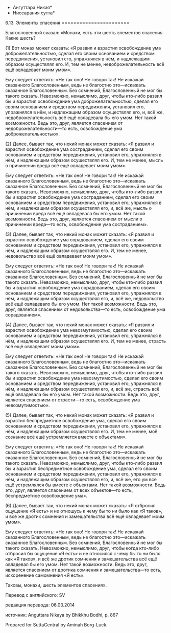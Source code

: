 * Ангуттара Никая*
* Ниссарания сутта*

6\.13\. Элементы спасения
\=\=\=\=\=\=\=\=\=\=\=\=\=\=\=\=\=\=\=\=\=\=\=

Благословенный сказал: «Монахи, есть эти шесть элементов спасения\. Какие шесть?

\(1\) Вот монах может сказать: «Я развил и взрастил освобождение ума доброжелательностью, сделал его своим основанием и средством передвижения, установил его, упражнялся в нём, и надлежащим образом осуществлял его\. И, тем не менее, недоброжелательность всё ещё овладевает моим умом»\.

Ему следует ответить: «Не так оно\! Не говори так\! Не искажай сказанного Благословенным, ведь не благостно это—искажать сказанное Благословенным\. Без сомнений, Благословенный не мог бы такого сказать\. Невозможно, немыслимо, друг, чтобы кто\-либо развил бы и взрастил освобождение ума доброжелательностью, сделал его своим основанием и средством передвижения, установил его, упражнялся в нём, и надлежащим образом осуществлял его, и, всё же, недоброжелательность всё ещё овладевала бы его умом\. Нет такой возможности\. Ведь это, друг, является спасением от недоброжелательности—то есть, освобождение ума доброжелательностью»\.

\(2\) Далее, бывает так, что некий монах может сказать: «Я развил и взрастил освобождение ума состраданием, сделал его своим основанием и средством передвижения, установил его, упражнялся в нём, и надлежащим образом осуществлял его\. И, тем не менее, мысль о причинении вреда всё ещё овладевает моим умом»\.

Ему следует ответить: «Не так оно\! Не говори так\! Не искажай сказанного Благословенным, ведь не благостно это—искажать сказанное Благословенным\. Без сомнений, Благословенный не мог бы такого сказать\. Невозможно, немыслимо, друг, чтобы кто\-либо развил бы и взрастил освобождение ума состраданием, сделал его своим основанием и средством передвижения, установил его, упражнялся в нём, и надлежащим образом осуществлял его, и, всё же, мысль о причинении вреда всё ещё овладевала бы его умом\. Нет такой возможности\. Ведь это, друг, является спасением от мысли о причинении вреда—то есть, освобождение ума состраданием»\.

\(3\) Далее, бывает так, что некий монах может сказать: «Я развил и взрастил освобождение ума сорадованием, сделал его своим основанием и средством передвижения, установил его, упражнялся в нём, и надлежащим образом осуществлял его\. И, тем не менее, недовольство всё ещё овладевает моим умом»\.

Ему следует ответить: «Не так оно\! Не говори так\! Не искажай сказанного Благословенным, ведь не благостно это—искажать сказанное Благословенным\. Без сомнений, Благословенный не мог бы такого сказать\. Невозможно, немыслимо, друг, чтобы кто\-либо развил бы и взрастил освобождение ума сорадованием, сделал его своим основанием и средством передвижения, установил его, упражнялся в нём, и надлежащим образом осуществлял его, и, всё же, недовольство всё ещё овладевало бы его умом\. Нет такой возможности\. Ведь это, друг, является спасением от недовольства—то есть, освобождение ума сорадованием»\.

\(4\) Далее, бывает так, что некий монах может сказать: «Я развил и взрастил освобождение ума невозмутимостью, сделал его своим основанием и средством передвижения, установил его, упражнялся в нём, и надлежащим образом осуществлял его\. И, тем не менее, страсть всё ещё овладевает моим умом»\.

Ему следует ответить: «Не так оно\! Не говори так\! Не искажай сказанного Благословенным, ведь не благостно это—искажать сказанное Благословенным\. Без сомнений, Благословенный не мог бы такого сказать\. Невозможно, немыслимо, друг, чтобы кто\-либо развил бы и взрастил освобождение ума невозмутимостью, сделал его своим основанием и средством передвижения, установил его, упражнялся в нём, и надлежащим образом осуществлял его, и, всё же, страсть всё ещё овладевала бы его умом\. Нет такой возможности\. Ведь это, друг, является спасением от страсти—то есть, освобождение ума невозмутимостью»\.

\(5\) Далее, бывает так, что некий монах может сказать: «Я развил и взрастил беспредметное освобождение ума, сделал его своим основанием и средством передвижения, установил его, упражнялся в нём, и надлежащим образом осуществлял его\. И, тем не менее, моё сознание всё ещё устремляется вместе с объектами»\.

Ему следует ответить: «Не так оно\! Не говори так\! Не искажай сказанного Благословенным, ведь не благостно это—искажать сказанное Благословенным\. Без сомнений, Благословенный не мог бы такого сказать\. Невозможно, немыслимо, друг, чтобы кто\-либо развил бы и взрастил беспредметное освобождение ума, сделал его своим основанием и средством передвижения, установил его, упражнялся в нём, и надлежащим образом осуществлял его, и, всё же, его ум всё ещё устремлялся бы вместе с объектами\. Нет такой возможности\. Ведь это, друг, является спасением от всех объектов—то есть, беспредметное освобождение ума»\.

\(6\) Далее, бывает так, что некий монах может сказать: «Я отбросил ощущение «Я есть» и не отношусь к чему бы то ни было как «Я таков», и всё же дротик сомнения и замешательства всё ещё овладевает моим умом»\.

Ему следует ответить: «Не так оно\! Не говори так\! Не искажай сказанного Благословенным, ведь не благостно это—искажать сказанное Благословенным\. Без сомнений, Благословенный не мог бы такого сказать\. Невозможно, немыслимо, друг, чтобы когда кто\-либо отбросил бы ощущение «Я есть» и не относился к чему бы то ни было как «Я таков», и всё же дротик сомнения и замешательства всё ещё овладевал бы его умом\. Нет такой возможности\. Ведь это, друг, является спасением от дротика сомнения и замешательства—то есть, искоренение самомнения «Я есть»\.

Таковы, монахи, шесть элементов спасения»\.

Перевод с английского: SV

редакция перевода: 06\.03\.2014

источник: Anguttara Nikaya by Bhikkhu Bodhi, p\. 867

Prepared for SuttaCentral by Aminah Borg\-Luck\.